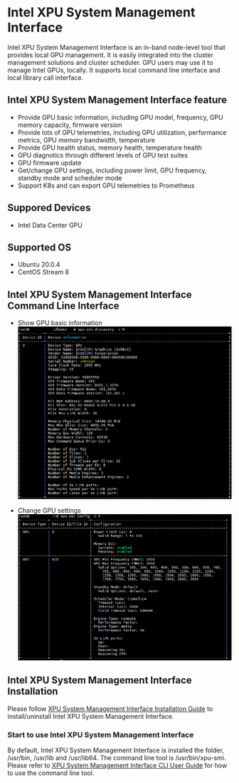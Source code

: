 # Intel XPU System Management Interface
Intel XPU System Management Interface is an in-band node-level tool that provides local GPU management. It is easily integrated into the cluster management solutions and cluster scheduler. GPU users may use it to manage Intel GPUs, locally. 
It supports local command line interface and local library call interface. 

## Intel XPU System Management Interface feature
* Provide GPU basic information, including GPU model, frequency, GPU memory capacity, firmware version
* Provide lots of GPU telemetries, including GPU utilization, performance metrics, GPU memory bandwidth, temperature
* Provide GPU health status, memory health, temperature health
* GPU diagnotics through different levels of GPU test suites
* GPU firmware update
* Get/change GPU settings, including power limit, GPU frequency, standby mode and scheduler mode
* Support K8s and can export GPU telemetries to Prometheus

## Suppored Devices
* Intel Data Center GPU

## Supported OS
* Ubuntu 20.0.4
* CentOS Stream 8
  


## Intel XPU System Management Interface Command Line Interface
* Show GPU basic information
![Show GPU basic information](doc/img/cli_gpu_info.PNG)
  

* Change GPU settings
![Show GPU settings](doc/img/cli_settings.PNG)
  
  
## Intel XPU System Management Interface Installation
Please follow [XPU System Management Interface Installation Guide](doc/smi_install_guide.md) to install/uninstall Intel XPU System Management Interface. 

### Start to use Intel XPU System Management Interface
By default, Intel XPU System Management Interface is installed the folder, /usr/bin, /usr/lib and /usr/lib64. The command line tool is /usr/bin/xpu-smi. Please refer to [XPU System Management Interface CLI User Guide](doc/smi_user_guide.md) for how to use the command line tool. 
